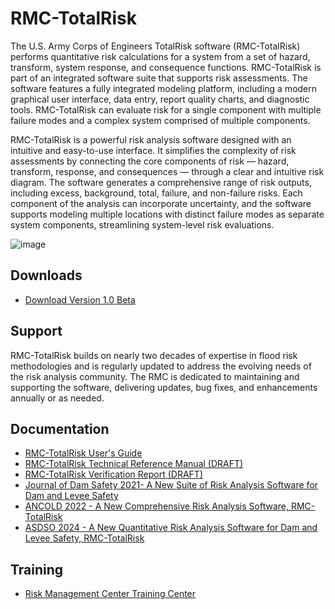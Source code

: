 # RMC-TotalRisk
The U.S. Army Corps of Engineers TotalRisk software (RMC-TotalRisk) performs quantitative risk calculations for a system from a set of hazard, transform, system response, and consequence functions. RMC-TotalRisk is part of an integrated software suite that supports risk assessments. The software features a fully integrated modeling platform, including a modern graphical user interface, data entry, report quality charts, and diagnostic tools. RMC-TotalRisk can evaluate risk for a single component with multiple failure modes and a complex system comprised of multiple components.

RMC-TotalRisk is a powerful risk analysis software designed with an intuitive and easy-to-use interface. It simplifies the complexity of risk assessments by connecting the core components of risk — hazard, transform, response, and consequences — through a clear and intuitive risk diagram. The software generates a comprehensive range of risk outputs, including excess, background, total, failure, and non-failure risks. Each component of the analysis can incorporate uncertainty, and the software supports modeling multiple locations with distinct failure modes as separate system components, streamlining system-level risk evaluations.

![image](https://github.com/user-attachments/assets/a013e61c-f9c0-4cef-bbe9-817768da6e74)

## Downloads
* [Download Version 1.0 Beta](https://github.com/USACE-RMC/RMC-TotalRisk/blob/2da62750ccebc76b481c1d635ad38b8b3423501f/RMC-TotalRisk_Beta_3-9-2024.zip)

## Support
RMC-TotalRisk builds on nearly two decades of expertise in flood risk methodologies and is regularly updated to address the evolving needs of the risk analysis community. The RMC is dedicated to maintaining and supporting the software, delivering updates, bug fixes, and enhancements annually or as needed.

## Documentation
* [RMC-TotalRisk User's Guide](https://usace-rmc.github.io/RMC-TotalRisk-Users-Guide/1_0/)
* [RMC-TotalRisk Technical Reference Manual (DRAFT)](https://github.com/user-attachments/files/17684820/RMC-TR-2023-XX.-.Quantitative.Risk.Analysis.with.RMC-TotalRisk.-.06-14-23.pdf)
* [RMC-TotalRisk Verification Report (DRAFT)](https://github.com/user-attachments/files/17684821/RMC-TR-2023-XX.-.Verification.of.the.RMC-TotalRisk.Software.-.06-15-23.pdf)
* [Journal of Dam Safety 2021- A New Suite of Risk Analysis Software for Dam and Levee Safety](https://github.com/user-attachments/files/17684829/18.3_Smith_NewSuiteRiskAnalysis.pdf)
* [ANCOLD 2022 - A New Comprehensive Risk Analysis Software, RMC-TotalRisk](https://github.com/user-attachments/files/17684796/ANCOLD.-.2022.-.A.new.comprehensive.risk.analysis.software.RMC-TotalRisk.pdf)
* [ASDSO 2024 - A New Quantitative Risk Analysis Software for Dam and Levee Safety, RMC-TotalRisk](https://github.com/user-attachments/files/17684807/ASDSO.-.2024.-.New.Quantitative.Risk.Analysis.Software.RMC-TotalRisk.pdf)

## Training
* [Risk Management Center Training Center](https://www.rmc.usace.army.mil/Training/)
